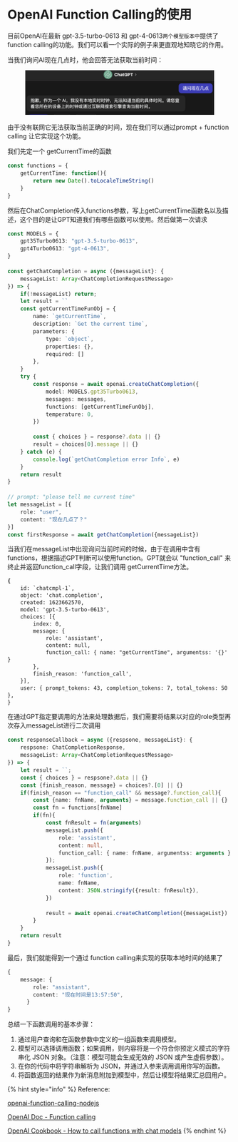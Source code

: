 # OpenAI Function Calling的使用

目前OpenAI在最新 gpt-3.5-turbo-0613 和 gpt-4-0613`两个模型版本中`提供了 function calling的功能。我们可以看一个实际的例子来更直观地知晓它的作用。



当我们询问AI现在几点时，他会回答无法获取当前时间：

<figure><img src="../.gitbook/assets/image (4).png" alt=""><figcaption></figcaption></figure>

由于没有联网它无法获取当前正确的时间，现在我们可以通过prompt + function calling 让它实现这个功能。

我们先定一个 getCurrentTime的函数

```typescript
const functions = {
    getCurrentTime: function(){
        return new Date().toLocaleTimeString()
    }
}
```



然后在ChatCompletion传入functions参数，写上getCurrentTime函数名以及描述，这个目的是让GPT知道我们有哪些函数可以使用。然后做第一次请求

```typescript
const MODELS = {
    gpt35Turbo0613: "gpt-3.5-turbo-0613",
    gpt4Turbo0613: "gpt-4-0613",
}

const getChatCompletion = async ({messageList}: {
    messageList: Array<ChatCompletionRequestMessage>
}) => { 
    if(!messageList) return;
    let result = ``
    const getCurrentTimeFunObj = {
        name: `getCurrentTime`,
        description: `Get the current time`,
        parameters: {
            type: `object`,
            properties: {},
            required: []
        },
    }
    try {
        const response = await openai.createChatCompletion({
            model: MODELS.gpt35Turbo0613,
            messages: messages,
            functions: [getCurrentTimeFunObj],
            temperature: 0,
        })

        const { choices } = response?.data || {}
        result = choices[0].message || {}
    } catch (e) {
        console.log(`getChatCompletion error Info`, e)
    }
    return result
}

// prompt: "please tell me current time"
let messageList = [{
    role: "user", 
    content: "现在几点了？"
}]
const firstResponse = await getChatCompletion({messageList})
```



当我们在messageList中出现询问当前时间的时候，由于在调用中含有functions，根据描述GPT判断可以使用function。GPT就会以 "function\_call" 来终止并返回function\_call字段，让我们调用 getCurrentTime方法。

<pre class="language-typescript"><code class="lang-typescript"><strong>{
</strong>    id: `chatcmpl-1`,
    object: 'chat.completion',
    created: 1623662570,
    model: 'gpt-3.5-turbo-0613',
    choices: [{
        index: 0,
        message: {
            role: 'assistant',
            content: null,
            function_call: { name: "getCurrentTime", argumentss: '{}' }
        },
        finish_reason: 'function_call',
    }],
    user: { prompt_tokens: 43, completion_tokens: 7, total_tokens: 50 },
}
</code></pre>



在通过GPT指定要调用的方法来处理数据后，我们需要将结果以对应的role类型再次存入messageList进行二次调用

```typescript
const responseCallback = async ({respsone, messageList}: {
    respsone: ChatCompletionResponse,
    messageList: Array<ChatCompletionRequestMessage>
}) => {
    let result = ``;
    const { choices } = respsone?.data || {}
    const {finish_reason, message} = choices?.[0] || {}
    if(finish_reason == "function_call" && message?.function_call){
        const {name: fnName, arguments} = message.function_call || {}
        const fn = functions[fnName]
        if(fn){
            const fnResult = fn(arguments)
            messageList.push({
                role: 'assistant',
                content: null,
                function_call: { name: fnName, argumentss: arguments }
            });
            messageList.push({
                role: 'function',
                name: fnName,
                content: JSON.stringify({result: fnResult}),
            })

            result = await openai.createChatCompletion({messageList})
        }
    } 
    return result
}
```



最后，我们就能得到一个通过 function calling来实现的获取本地时间的结果了

```typescript
{
    message: {
        role: "assistant",
        content: "现在时间是13:57:50",
      }
}
```





总结一下函数调用的基本步骤：

1. 通过用户查询和在函数参数中定义的一组函数来调用模型。
2. 模型可以选择调用函数；如果调用，则内容将是一个符合你预定义模式的字符串化 JSON 对象。（注意：模型可能会生成无效的 JSON 或产生虚假参数）。
3. 在你的代码中将字符串解析为 JSON，并通过入参来调用调用你写的函数。
4. 将函数返回的结果作为新消息附加到模型中，然后让模型将结果汇总回用户。





{% hint style="info" %}
Reference:

[openai-function-calling-nodejs](https://github.com/JohannLai/openai-function-calling-nodejs)

[OpenAI Doc - Function calling](https://platform.openai.com/docs/guides/gpt/function-calling)

[OpenAI Cookbook - How to call functions with chat models](https://github.com/openai/openai-cookbook/blob/main/examples/How\_to\_call\_functions\_with\_chat\_models.ipynb)
{% endhint %}
